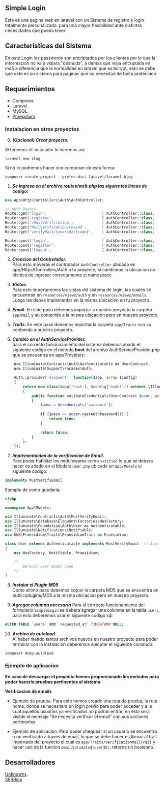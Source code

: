 ## Simple Login 

Esta es una pagina web en laravel con un Sistema de registro y login totalmente personalizado. para una mayor flexibilidad ante distintas necesidades que pueda tener.

## Caracteristicas del Sistema

En este Login los passwords son encriptados por los clientes por lo que la informacion no va a viajara "desnuda", a demas que viaja encriptada en md5 a diferencia que la normalidad en laravel que es bcrypt, esto se debe que este es un sistema para paginas que no necesitan de tanta proteccion.

## Requerimientos 

- Composer.
- Laravel.
- MySQL.
- [Praesidium](https://github.com/Unknowns24/Praesidium-Laravel)

### Instalacion en otros proyectos

0. ***(Opcional) Crear proyecto.***

Si tenemos el instalador lo haremos asi:
```
laravel new blog 
```
Si no lo podremos hacer con composer de esta forma:
```
composer create-project --prefer-dist laravel/laravel blog
```

1. ***Se ingresa en el archivo routes/web.php las siguientes lineas de codigo:***
```php
use App\Http\Controllers\Auth\AuthController;

// Auth Routes 
Route::get('login',                         [ AuthController::class,  'loginForm'     ])->name('login');
Route::get('register',                      [ AuthController::class,  'registerForm'  ])->name('register');
Route::get('/MailVerification',             [ AuthController::class,  'verification'  ])->name('verification.notice')->middleware('auth');
Route::get('MailVerification/resend',       [ AuthController::class,  'ResendMail'    ])->name('mail.resend');
Route::get('verifyMail/{userid}/{code}',    [ AuthController::class,  'verifyMail'    ])->name('mail.verify');

Route::post('login',                        [ AuthController::class,  'login'         ])->name('login');
Route::post('register',                     [ AuthController::class,  'register'      ])->name('register');
Route::post('logout',                       [ AuthController::class,  'logout'        ])->name('logout');
```

2. ***Creacion del Controlador.***  
Para esto moveras el controlador `AuthController` ubicado en app/Https/Controllers/Auth a tu proyecto, si cambiaras la ubicacion no olvides de ingresar correctamente el namespace

3. ***Vistas.***  
Para esto importaremos las vistas del sistema de login, las cuales se encuentran en `resources/views/auth` y en `resources/views/emails`. Luego las debes implementar en la misma ubicacion en tu proyecto. 

4. ***Email.***
En este paso debemos importar a nuestro proyecto la carpeta `app/Mail` y su contenido a la misma ubicacion pero en nuestro proyecto.

5. ***Traits.***
En este paso debemos importar la carpeta `app/Traits` con su contenido a nuestro proyecto.

6. ***Cambio en el AuthServiceProvider.***  
para el correcto funcionamiento del sistema debemos añadir el siguiente codigo en el metodo **boot** del archivo AuthServiceProvider.php que se encuentra en app/Providers: 
```php
    use Illuminate\Contracts\Auth\Authenticatable as UserContract;
    use Illuminate\Support\Facades\Auth;

    Auth::provider('eloquent', function($app, array $config)
    {
        return new class($app['hash'], $config['model']) extends \Illuminate\Auth\EloquentUserProvider
        {
            public function validateCredentials(UserContract $user, array $credentials)
            {
                $pass = $credentials['password'];
        
                if ($pass == $user->getAuthPassword()) {
                    return true;
                }
            
                return false; 
            }
        };
    });
```

7. ***Implementacion de la verificacion de Email.***  
Para poder habilitar los middlewares como `verified` lo que se debera hacer es añadir en el Modelo `User.php` ubicado en `app/Models` el siguiente codigo:  
```php 
implements MustVerifyEmail
```  
Ejemplo de como quedaría:
```php
<?php

namespace App\Models;

use Illuminate\Contracts\Auth\MustVerifyEmail;
use Illuminate\Database\Eloquent\Factories\HasFactory;
use Illuminate\Foundation\Auth\User as Authenticatable;
use Illuminate\Notifications\Notifiable;
use UNK\Praesidium\Traits\PraesidiumTrait as Praesidium; 

class User extends Authenticatable implements MustVerifyEmail  // Aqui implementamos el Modelo MustVerifyEmail
{
    use HasFactory, Notifiable, Praesidium;

    /* 
        Default user model code
    */
}
```

8. ***Instalar el Plugin MD5***  
Como ultimo paso debemos copiar la carpeta MD5 que se encuentra en public/plugins/MD5 a la misma ubicacion pero en nuestro proyecto.

9. ***Agregar columna necesaria***
Para el correcto funcionamiento del formulario `SimpleLogin` se debera agregar una columna en la tabla `users`, para esto deberemos usar el siguiente codigo sql
```sql
ALTER TABLE `users` ADD `requested_at` TIMESTAMP NULL;
```

10. ***Archivo de autoload***  
Al haber metido tantos archivos nuevos en nuestro proyecto para poder terminar con la instalacion deberemos ejecutar el siguiente comando:
```
composer dump-autoload
```

###  Ejemplo de aplicacion
__En caso de descargar el proyecto hemos proporcionado los metodos para poder hacerle pruebas pertinentes al sistema.__

__**Verificacion de emails**__

- Ejemplo de prueba. 
Para esto hemos creado una ruta de prueba, la ruta home, donde se necesitara un login previo para poder acceder y a la cual aquellos usuarios ya verificados no podran entrar, en esta sera visible el mensaje "Se necesita verificar el email" con sus acciones pertinentes    

- Ejemplo de aplicacion. 
Para poder chequear si un usuario se encuentra o no verificado a traves de email, lo que se debe hacer es llamar al trait importado del proyecto el cual es `app/Traits/VerificationMailTrait` y hacer uso de la funcion `emailValidated(userID)`, retorna un booleano.


## Desarrolladores

[Unknowns](https://github.com/Unknowns24).  
[SERBice](https://github.com/SERBice).
